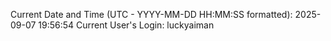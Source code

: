 Current Date and Time (UTC - YYYY-MM-DD HH:MM:SS formatted): 2025-09-07 19:56:54
Current User's Login: luckyaiman
